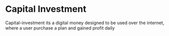 # Capital Investment 

Capital-investment its a digital money designed to be used over the internet, where a user purchase a plan and gained profit daily
